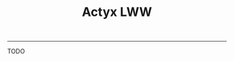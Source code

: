 <div align="center">
    <h1>Actyx LWW</h1>
    <!-- <a href="https://www.npmjs.com/package/@actyx/sdk"><img src="https://img.shields.io/npm/v/@actyx/sdk.svg?style=flat" /></a>
    <a href="https://github.com/Actyx/Actyx/blob/master/README.md#contributing"><img src="https://img.shields.io/badge/PRs-welcome-brightgreen.svg" /></a> -->
    <br />
    <hr />
</div>

TODO
